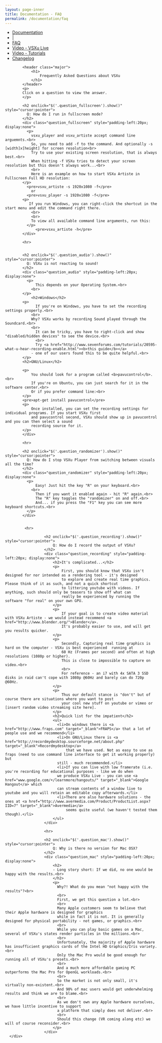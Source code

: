 ```yaml
---
layout: page-inner
title: Documentation - FAQ
permalink: /documentation/faq
---
```

<div id="main" class="alt">
    <section id="one">
        <div class="inner">
            <ul class="actions horizontal">
                <li>
                    <a href="/documentation" class="button">
                        Documentation
                    </a>
                </li>
                <li>|</li>
                <li>
                    <a href="/documentation/faq" class="button special">
                        FAQ
                    </a>
                </li>
                <li>
                    <a href="/documentation/vsxu-live" class="button">
                        Video - VSXu Live
                    </a>
                </li>
                <li>
                    <a href="/documentation/video-tutorials" class="button">
                        Video - Tutorials
                    </a>
                </li>
                <li>
                    <a href="/documentation/changelog" class="button">
                        Changelog
                    </a>
                </li>
            </ul>
            
            <header class="major">
                <h1>
                    Frequently Asked Questions about VSXu
                </h1>
            </header>
            <p>
            Click on a question to view the answer.
            </p>
              
            <h2 onclick="$('.question_fullscreen').show()" style="cursor:pointer">
              Q: How do I run in fullscreen mode?
            </h2>
            <div class="question_fullscreen" style="padding-left:20px; display:none">
              <p>
                vsxu_player and vsxu_artiste accept command line arguemnts.<br>
                So, you need to add -f to the command. And optionally -s [width]x[height] for screen resolution<br>
                Try to use your existing screen resolution, that is always best.<br>
                When hitting -f VSXu tries to detect your screen resolution but this doesn't always work...<br>
                <br>
                Here is an example on how to start VSXu Artiste in Fullscreen Full HD resolution:
            </p>
              <pre>vsxu_artiste -s 1920x1080 -f</pre>
                or
              <pre>vsxu_player -s 1920x1080 -f</pre>
            <p>
               If you run Windows, you can right-click the shortcut in the start menu and edit the command right there.
                <br>
                <br>
                To view all available command line arguments, run this:
              </p>
                  <pre>vsxu_artiste -h</pre>
            </div>
            
            <hr>
            
            
            <h2 onclick="$('.question_audio').show()" style="cursor:pointer">
              Q: VSXu is not reacting to sound!
            </h2>
            <div class="question_audio" style="padding-left:20px; display:none">
              <p>
                  This depends on your Operating System.<br>
                <br>
            </p>
                <h2>Windows</h2>
            <p>
                  If you're on Windows, you have to set the recording settings properly.<br>
                <br>
                Why? VSXu works by recording Sound played through the Soundcard.<br>
                <br>
                  It can be tricky, you have to right-click and show "disabled/hidden devices" to see the device.<br>
                  <br>
                  Try <a href="http://www.sevenforums.com/tutorials/20595-what-u-hear-recording-enable.html"><b>this guide</b></a>
                - one of our users found this to be quite helpful.<br>
            </p>
            <h2>GNU/Linux</h2>
            
            <p>
                You should look for a program called <b>pavucontrol</b>.<br>
                If you're on Ubuntu, you can just search for it in the software center.<br>
                Or if you prefer command line:<br>
            </p>
            <pre>apt-get install pavucontrol</pre>
            <p>
                Once installed, you can set the recording settings for individual programs. If you start VSXu first
                and pavucontrol second, VSXu should show up in pavucontrol and you can then select a sound
                recording source for it.
            </p>
            </div>
            
            <hr>
            
            <h2 onclick="$('.question_randomizer').show()" style="cursor:pointer">
              Q: How do I stop VSXu Player from switching between visuals all the time?
            </h2>
            <div class="question_randomizer" style="padding-left:20px; display:none">
              <p>
                  Easy! Just hit the key "R" on your keyboard.<br>
                <br>
                  Then if you want it enabled again - hit "R" again.<br>
                  The "R" key toggles the "randomizer" on and off.<br>
                  And... if you press the "F1" key you can see more keyboard shortcuts.<br>
              </p>
            </div>
              
              
             <hr>
              
                      <h2 onclick="$('.question_recording').show()" style="cursor:pointer">
                          Q: How do I record the output of VSXu?
                      </h2>
                      <div class="question_recording" style="padding-left:20px; display:none">
                          <h2>It's complicated...</h2>
                          <p>
                              First, you should know that VSXu isn't designed for nor intended as a rendering tool - it's designed
                              to explore and create real time graphics. Please think of it as such, and not a quick shortcut
                              to littering youtube with videos. If anything, such should only be teasers to show off what can
                              really be experienced by running the software "for real" on your own GPU.
                          </p>
                          <p>
                              If your goal is to create video material with VSXu Artiste - we would instead recommend <a href="http://www.blender.org/">Blender</a>.
                              It's probably easier to use, and will get you results quicker.
                          </p>
                          <p>
                              Secondly, Capturing real time graphics is hard on the computer - VSXu is best experienced  running at
                              60 Hz (Frames per second) and often at high resolutions (1080p or higher).
                              This is close to impossible to capture on video.<br>
                              <br>
                              For reference - an i7 with 4x SATA 3 SSD disks in raid can't cope with 1080p @60Hz and barely can do 720p @60Hz.
                          </p>
                          <p>
                              Thus our default stance is "don't" but of course there are situations where you want to post
                              your cool new stuff on youtube or vimeo or [insert random video streaming site here].
                          </p>
                          <h2>Quick list for the impatient</h2>
                          <ul>
                            <li>On windows there is <a href="http://www.fraps.com" target="_blank">FRAPS</a> that a lot of people use and we recommend</li>
                            <li>On GNU/Linux there is <a href="http://recordmydesktop.sourceforge.net/about.php" target="_blank">Recordmydesktop</a>
                                that we have used. Not as easy to use as fraps (need to use command line interface to get it working properly) but
                            still - much recommended.</li>
                            <li>If you can live with low framerate (i.e. you're recording for educational purposes - like we do when
                            we produce VSXu Live - you can use <a href="www.google.com/+/learnmore/hangouts/" target="_blank">Google Hangout</a> which
                            can stream contents of a window live to youtube and you will retain an editable copy afterwards.</li>
                            <li>There are also hardware solutions - the ones at <a href="http://www.avermedia.com/Product/ProductList.aspx?IID=7" target="_blank">Avermedia</a>
                                seems quite useful (we haven't tested them though).</li>
                          </ul>
                      </div>
              
                      <hr>
              
                      <h2 onclick="$('.question_mac').show()" style="cursor:pointer">
                          Q: Why is there no version for Mac OSX?
                      </h2>
                      <div class="question_mac" style="padding-left:20px; display:none">
                          <h2>
                          - Long story short: If we did, no one would be happy with the results.<br>
                          </h2>
                          <p>
                            Why?! What do you mean "not happy with the results"?<br>
                            <br>
                            First, we get this question a lot.<br>
                            <br>
                            Many Apple customers seem to believe that their Apple hardware is designed for graphics 
                            while in fact it is not. It is generally designed for physical portability - not games, or graphics.<br>
                            <br>
                            While you can play basic games on a Mac, several of VSXu's states render particles in the millions.<br>
                            <br>
                            Unfortunately, the majority of Apple hardware has insufficient graphics cards of the Intel HD Graphics/Iris variety.<br>
                            Only the Mac Pro would be good enough for running all of VSXu's presets.<br>
                            <br>
                            And a much more affordable gaming PC outperforms the Mac Pro for OpenGL workloads.<br>
                            <br>
                            So the market is not only small, it's virtually non-existent.<br>
                            And 90% of mac users would get underwhelming results and think we are to blame.<br>
                            <br>
                            As we don't own any Apple hardware ourselves, we have little incentive to support
                            a platform that simply does not deliver.<br>
                            <br>
                            Should this change (VR coming along etc) we will of course reconsider.<br>
                          </p>
                      </div>
      </div>
  </section>
</div>

